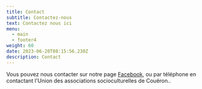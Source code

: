 ```yaml
---
title: Contact
subtitle: Contactez-nous
text: Contactez nous ici
menu:
  - main
  - footer4
weight: 60
date: 2023-06-20T08:15:56.230Z
description: Contact
---
```


Vous pouvez nous contacter sur notre page [Facebook](https://www.facebook.com/profile.php?id=100089745422663), 
ou par téléphone en contactant l'Union des associations socioculturelles de Couëron..